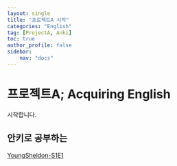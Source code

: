 ```yaml
---
layout: single
title: "프로젝트A 시작"
categories: "English"
tag: [ProjectA, Anki]
toc: true
author_profile: false
sidebar:
    nav: "docs"
---
```

# 프로젝트A; Acquiring English
시작합니다. 
## 안키로 공부하는 
[YoungSheldon-S1E1](/YoungSheldon-S1E1.apkg)